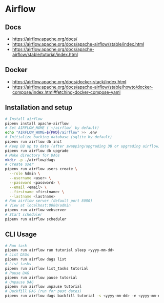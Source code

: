 # Airflow

## Docs

- https://airflow.apache.org/docs/
- https://airflow.apache.org/docs/apache-airflow/stable/index.html
- https://airflow.apache.org/docs/apache-airflow/stable/tutorial/index.html

## Docker

- https://airflow.apache.org/docs/docker-stack/index.html
- https://airflow.apache.org/docs/apache-airflow/stable/howto/docker-compose/index.html#fetching-docker-compose-yaml

## Installation and setup

```bash
# Install airflow
pipenv install apache-airflow
# Set AIRFLOW_HOME (`~/airflow` by default)
echo "AIRFLOW_HOME=${PWD}/airflow" >> .env
# Initialize backing database (sqlite by default)
pipenv run airflow db init
# Keep DB up to date (after swapping/upgrading DB or upgrading airflow)
pipenv run airflow db upgrade
# Make directory for DAGs
mkdir -p ./airflow/dags
# Create user
pipenv run airflow users create \
  --role Admin \
  --username <user> \
  --password <password> \
  --email <email> \
  --firstname <firstname> \
  --lastname <lastname>
# Run airflow server (default port 8080)
# View at localhost:8080/admin
pipenv run airflow webserver
# Start scheduler
pipenv run airflow scheduler
```

## CLI Usage

```bash
# Run task
pipenv run airflow run tutorial sleep <yyyy-mm-dd>
# List DAGs
pipenv run airflow dags list
# List tasks
pipenv run airflow list_tasks tutorial
# Pause DAG
pipenv run airflow pause tutorial
# Unpause DAG
pipenv run airflow unpause tutorial
# Backfill DAG (run for past dates)
pipenv run airflow dags backfill tutorial -s <yyyy-mm-dd> -e <yyyy-mm-dd>
```
